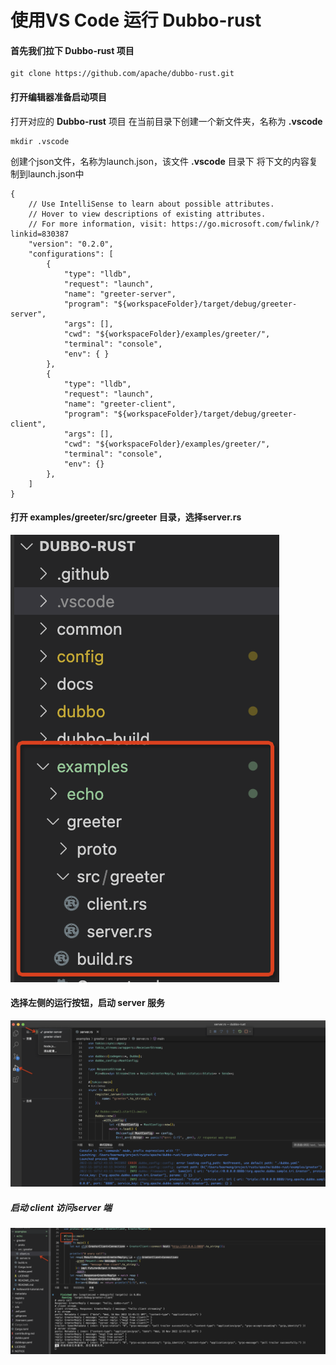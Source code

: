 # 使用VS Code 运行 Dubbo-rust

#### 首先我们拉下 Dubbo-rust 项目
```shell
git clone https://github.com/apache/dubbo-rust.git
```
#### 打开编辑器准备启动项目
打开对应的 **Dubbo-rust** 项目
在当前目录下创建一个新文件夹，名称为 **.vscode**

```shell
mkdir .vscode
```

创建个json文件，名称为launch.json，该文件 **.vscode** 目录下 将下文的内容复制到launch.json中

```jsonc
{
    // Use IntelliSense to learn about possible attributes.
    // Hover to view descriptions of existing attributes.
    // For more information, visit: https://go.microsoft.com/fwlink/?linkid=830387
    "version": "0.2.0",
    "configurations": [
        {
            "type": "lldb",
            "request": "launch",
            "name": "greeter-server",
            "program": "${workspaceFolder}/target/debug/greeter-server",
            "args": [],
            "cwd": "${workspaceFolder}/examples/greeter/",
            "terminal": "console",
            "env": { }
        },
        {
            "type": "lldb",
            "request": "launch",
            "name": "greeter-client",
            "program": "${workspaceFolder}/target/debug/greeter-client",
            "args": [],
            "cwd": "${workspaceFolder}/examples/greeter/",
            "terminal": "console",
            "env": {}
        },
    ]
}
```

#### 打开 examples/greeter/src/greeter 目录，选择server.rs

![image.png](../docs/images/examples/dir-server.png)

#### 选择左侧的运行按钮，启动 server 服务

![image.png](../docs/images/examples/server.png)

##### 启动 client 访问server 端

![image.png](../docs/images/examples/client.png)
